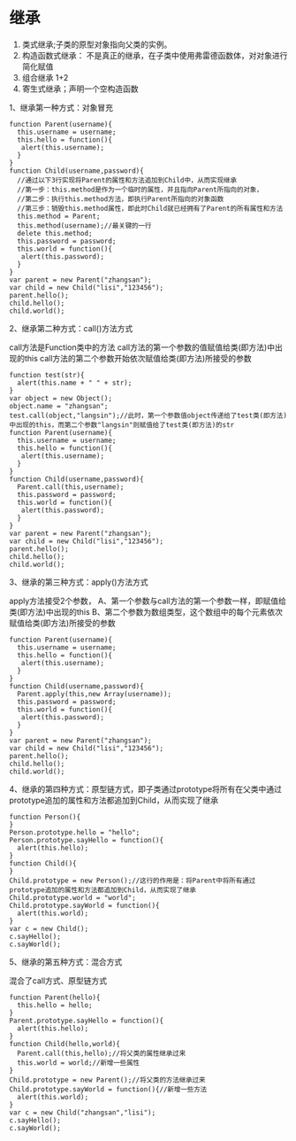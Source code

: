 # 继承
1. 类式继承;子类的原型对象指向父类的实例。
2. 构造函数式继承： 不是真正的继承，在子类中使用弗雷德函数体，对对象进行简化赋值
3. 组合继承 1+2
4. 寄生式继承；声明一个空构造函数


1、继承第一种方式：对象冒充
```
function Parent(username){
  this.username = username;
  this.hello = function(){
   alert(this.username);
  }
}
function Child(username,password){
  //通过以下3行实现将Parent的属性和方法追加到Child中，从而实现继承
  //第一步：this.method是作为一个临时的属性，并且指向Parent所指向的对象，
  //第二步：执行this.method方法，即执行Parent所指向的对象函数
  //第三步：销毁this.method属性，即此时Child就已经拥有了Parent的所有属性和方法 
  this.method = Parent;
  this.method(username);//最关键的一行
  delete this.method;
  this.password = password;
  this.world = function(){
   alert(this.password);
  }
}
var parent = new Parent("zhangsan");
var child = new Child("lisi","123456");
parent.hello();
child.hello();
child.world();
```


2、继承第二种方式：call()方法方式

call方法是Function类中的方法 
call方法的第一个参数的值赋值给类(即方法)中出现的this 
call方法的第二个参数开始依次赋值给类(即方法)所接受的参数

```
function test(str){
  alert(this.name + " " + str);
}
var object = new Object();
object.name = "zhangsan";
test.call(object,"langsin");//此时，第一个参数值object传递给了test类(即方法)中出现的this，而第二个参数"langsin"则赋值给了test类(即方法)的str
function Parent(username){
  this.username = username;
  this.hello = function(){
   alert(this.username);
  }
}
function Child(username,password){
  Parent.call(this,username);
  this.password = password;
  this.world = function(){
   alert(this.password);
  }
}
var parent = new Parent("zhangsan");
var child = new Child("lisi","123456");
parent.hello();
child.hello();
child.world();
```
3、继承的第三种方式：apply()方法方式

apply方法接受2个参数， 
A、第一个参数与call方法的第一个参数一样，即赋值给类(即方法)中出现的this 
B、第二个参数为数组类型，这个数组中的每个元素依次赋值给类(即方法)所接受的参数
```
function Parent(username){ 
  this.username = username; 
  this.hello = function(){ 
   alert(this.username); 
  } 
} 
function Child(username,password){ 
  Parent.apply(this,new Array(username)); 
  this.password = password; 
  this.world = function(){ 
   alert(this.password); 
  } 
} 
var parent = new Parent("zhangsan"); 
var child = new Child("lisi","123456"); 
parent.hello(); 
child.hello(); 
child.world();
```
4、继承的第四种方式：原型链方式，即子类通过prototype将所有在父类中通过prototype追加的属性和方法都追加到Child，从而实现了继承
```
function Person(){ 
} 
Person.prototype.hello = "hello"; 
Person.prototype.sayHello = function(){ 
  alert(this.hello); 
} 
function Child(){ 
} 
Child.prototype = new Person();//这行的作用是：将Parent中将所有通过prototype追加的属性和方法都追加到Child，从而实现了继承 
Child.prototype.world = "world"; 
Child.prototype.sayWorld = function(){ 
  alert(this.world); 
} 
var c = new Child(); 
c.sayHello(); 
c.sayWorld(); 
```
5、继承的第五种方式：混合方式

混合了call方式、原型链方式

```
function Parent(hello){ 
  this.hello = hello; 
} 
Parent.prototype.sayHello = function(){ 
  alert(this.hello); 
} 
function Child(hello,world){ 
  Parent.call(this,hello);//将父类的属性继承过来 
  this.world = world;//新增一些属性 
} 
Child.prototype = new Parent();//将父类的方法继承过来 
Child.prototype.sayWorld = function(){//新增一些方法 
  alert(this.world); 
} 
var c = new Child("zhangsan","lisi"); 
c.sayHello(); 
c.sayWorld();
```